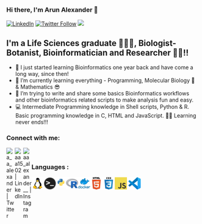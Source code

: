 ### Hi there, I'm Arun Alexander 👋

[![LinkedIn](https://img.shields.io/badge/LinkedIn-informational?style=social&logo=linkedin&labelColor=informational)](https://www.linkedin.com/in/aaa1502/)
[![Twitter Follow](https://img.shields.io/badge/Twitter-blue?style=social&logo=twitter&labelColor=blue)](https://twitter.com/a_a_alexander)
![](https://visitor-badge.laobi.icu/badge?page_id=aa-alexander.aa-alexander)

## I'm a Life Sciences graduate 🧑🏽‍🎓, Biologist-Botanist, Bioinformatician and Researcher 🧑‍🔬!!

- 🔭 I just started learning Bioinformatics one year back and have come a long way, since then!
- 🌱 I’m currently learning everything - Programming, Molecular Biology 🧬 & Mathematics 😎
- 👀 I’m trying to write and share some basics Bioinformatics workflows and other bioinformatics related scripts to make analysis fun and easy.
- 💻 Intermediate Programming knowledge in Shell scripts, Python & R. Basic programming knowledge in C, HTML and JavaScript. 👨‍💻 Learning never ends!!! 


### Connect with me:

<a href="https://twitter.com/a_a_alexander"><img align="left" alt="a_a_alexander | Twitter" width="22px" src="https://cdn.jsdelivr.net/npm/simple-icons@v3/icons/twitter.svg" /></a>
<a href="https://www.linkedin.com/in/aaa1502/"><img align="left" alt="aaa1502 | LinkedIn" width="22px" src="https://cdn.jsdelivr.net/npm/simple-icons@v3/icons/linkedin.svg" /></a>
<a href="https://www.instagram.com/aa_alexander__/"><img align="left" alt="aa_alexander__ | Instagram" width="22px" src="https://cdn.jsdelivr.net/npm/simple-icons@v3/icons/instagram.svg" /></a>
  
<br />

### Languages :
<p align="left">
<img align="left" img src="https://raw.githubusercontent.com/github/explore/80688e429a7d4ef2fca1e82350fe8e3517d3494d/topics/linux/linux.png" alt="Linux" width="32px" />
<img align="left" alt="Terminal" width="32px" src="https://raw.githubusercontent.com/github/explore/80688e429a7d4ef2fca1e82350fe8e3517d3494d/topics/terminal/terminal.png" />
<img align="left" alt="Python" width="26px" src="https://raw.githubusercontent.com/github/explore/80688e429a7d4ef2fca1e82350fe8e3517d3494d/topics/python/python.png" />
<img align="left" alt="R" width="32px" src="https://raw.githubusercontent.com/github/explore/80688e429a7d4ef2fca1e82350fe8e3517d3494d/topics/r/r.png" />
<img align="left" alt="Docker" width="32px" src="https://raw.githubusercontent.com/github/explore/80688e429a7d4ef2fca1e82350fe8e3517d3494d/topics/docker/docker.png" />
<img align="left" img align="left" alt="HTML5" width="32px" src="https://raw.githubusercontent.com/github/explore/80688e429a7d4ef2fca1e82350fe8e3517d3494d/topics/html/html.png" />
<img align="left" img align="left" alt="CSS3" width="32px" src="https://raw.githubusercontent.com/github/explore/80688e429a7d4ef2fca1e82350fe8e3517d3494d/topics/css/css.png" />
<img src="https://raw.githubusercontent.com/github/explore/80688e429a7d4ef2fca1e82350fe8e3517d3494d/topics/javascript/javascript.png" alt="Javascript" width="32px" />
<img src="https://raw.githubusercontent.com/github/explore/80688e429a7d4ef2fca1e82350fe8e3517d3494d/topics/visual-studio-code/visual-studio-code.png" alt="VS Code" width="32px" />

</p>
  
  
<!---
aa-alexander/aa-alexander is a ✨ special ✨ repository because its `README.md` (this file) appears on your GitHub profile.
You can click the Preview link to take a look at your changes.
--->
